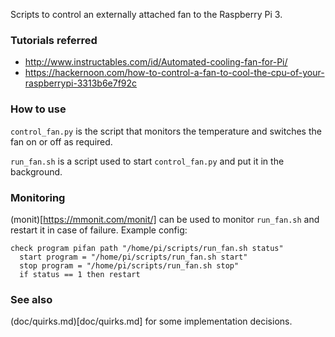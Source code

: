Scripts to control an externally attached fan to the Raspberry Pi 3.

### Tutorials referred

* http://www.instructables.com/id/Automated-cooling-fan-for-Pi/
* https://hackernoon.com/how-to-control-a-fan-to-cool-the-cpu-of-your-raspberrypi-3313b6e7f92c

### How to use

`control_fan.py` is the script that monitors the temperature and switches the fan on or off as required.

`run_fan.sh` is a script used to start `control_fan.py` and put it in the background.

### Monitoring

(monit)[https://mmonit.com/monit/] can be used to monitor `run_fan.sh` and restart it in case of failure. Example config:

~~~~
check program pifan path "/home/pi/scripts/run_fan.sh status"
  start program = "/home/pi/scripts/run_fan.sh start"
  stop program = "/home/pi/scripts/run_fan.sh stop"
  if status == 1 then restart
~~~~

### See also

(doc/quirks.md)[doc/quirks.md] for some implementation decisions.
